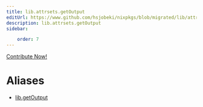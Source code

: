 ```yaml
---
title: lib.attrsets.getOutput
editUrl: https://www.github.com/hsjobeki/nixpkgs/blob/migrated/lib/attrsets.nix#L1178C15
description: lib.attrsets.getOutput
sidebar:

    order: 7
---
```


<a href="https://www.github.com/hsjobeki/nixpkgs/blob/migrated/lib/attrsets.nix#L1178C15">Contribute Now!</a>


# Aliases

- [lib.getOutput](/nix-doc-comments/reference/lib/lib-getoutput)


